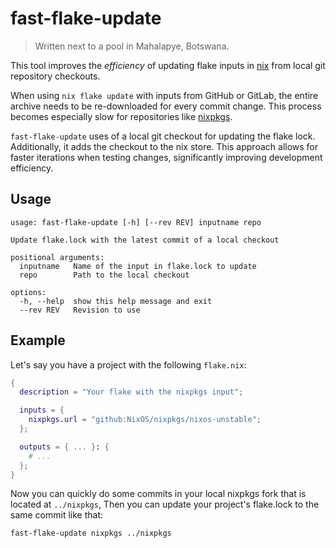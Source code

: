 # fast-flake-update

> Written next to a pool in Mahalapye, Botswana.

This tool improves the _efficiency_ of updating flake inputs in
[nix](https://nixos.org) from local git repository checkouts.

When using `nix flake update` with inputs from GitHub or GitLab, the entire
archive needs to be re-downloaded for every commit change. This process becomes
especially slow for repositories like
[nixpkgs](https://github.com/NixOS/nixpkgs).

`fast-flake-update` uses of a local git checkout for updating the flake lock.
Additionally, it adds the checkout to the nix store. This approach allows for
faster iterations when testing changes, significantly improving development
efficiency.

## Usage

<!-- `$ python ./bin/fast-flake-update --help` -->

```
usage: fast-flake-update [-h] [--rev REV] inputname repo

Update flake.lock with the latest commit of a local checkout

positional arguments:
  inputname   Name of the input in flake.lock to update
  repo        Path to the local checkout

options:
  -h, --help  show this help message and exit
  --rev REV   Revision to use
```

## Example

Let's say you have a project with the following `flake.nix`:

```nix
{
  description = "Your flake with the nixpkgs input";

  inputs = {
    nixpkgs.url = "github:NixOS/nixpkgs/nixos-unstable";
  };

  outputs = { ... }: {
    # ...
  };
}
```

Now you can quickly do some commits in your local nixpkgs fork that is located at `../nixpkgs`,
Then you can update your project's flake.lock to the same commit like that:

```
fast-flake-update nixpkgs ../nixpkgs
```
